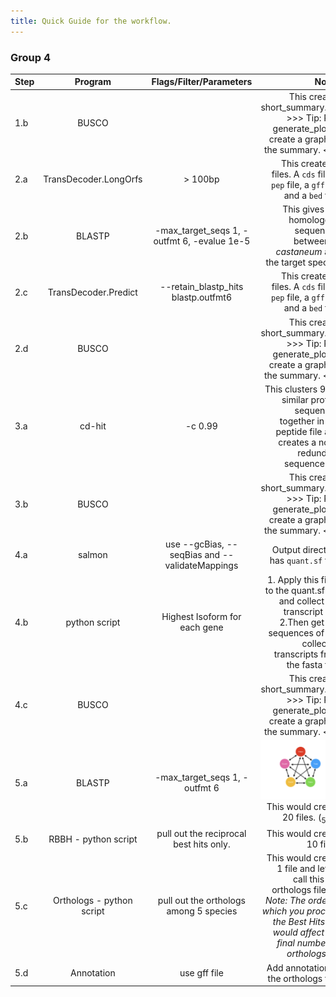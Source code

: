 ```yaml
---
title: Quick Guide for the workflow.
---
```


### Group 4

|Step |Program|Flags/Filter/Parameters| Notes|
|-----|:-----:|:------------:|--------:|
|1.b |BUSCO||This creates short_summary.txt. >>> Tip: Run generate_plot to create a graph of the summary. <<<|
|2.a|TransDecoder.LongOrfs| > 100bp |This creates 4 files. A `cds` file, a `pep` file, a `gff` file and a `bed` file.|
|2.b|BLASTP|-max_target_seqs 1, -outfmt 6, -evalue 1e-5| This gives the homologous sequences between _T. castaneum_ and the target species|
|2.c|TransDecoder.Predict| --retain_blastp_hits blastp.outfmt6 |This creates 4 files. A `cds` file, a `pep` file, a `gff` file and a `bed` file.|
|2.d|BUSCO||This creates short_summary.txt. >>> Tip: Run generate_plot to create a graph of the summary. <<<|
|3.a|cd-hit|-c 0.99|This clusters 99% similar protein sequences together in the peptide file and creates a non-redundant sequence file|
|3.b|BUSCO||This creates short_summary.txt. >>> Tip: Run generate_plot to create a graph of the summary. <<<|
|4.a|salmon|use --gcBias, --seqBias and --validateMappings|Output directory has `quant.sf` file.|
|4.b|python script| Highest Isoform for each gene |1. Apply this filter to the quant.sf file and collect the transcript ids. 2.Then get the sequences of the collected transcripts from the fasta file.|
|4.c|BUSCO||This creates short_summary.txt. >>> Tip: Run generate_plot to create a graph of the summary. <<<|
|5.a|BLASTP|-max_target_seqs 1, -outfmt 6|![](../data/5way.png)This would create 20 files. (<sub>5</sub>P<sub>2</sub>)|
|5.b|RBBH - python script|pull out the reciprocal best hits only.| This would create 10 files.|
|5.c|Orthologs - python script|pull out the orthologs among 5 species|This would create 1 file and let us call this the orthologs file._>> Note: The order in which you process the Best Hits file would affect the final number of orthologs.<<_|
|5.d|Annotation|use gff file|Add annotation to the orthologs file.|
